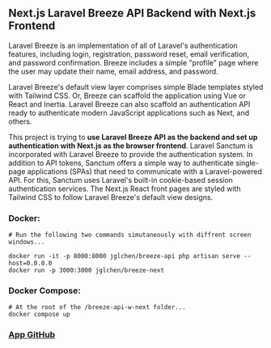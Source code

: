 ## Next.js Laravel Breeze API Backend with Next.js Frontend

Laravel Breeze is an implementation of all of Laravel&apos;s authentication features, including login, registration, password reset, email verification, and password confirmation.
Breeze includes a simple &quot;profile&quot; page where the user may update their name, email address, and password.

Laravel Breeze&apos;s default view layer comprises simple Blade templates styled with Tailwind CSS. Or, Breeze can scaffold the application using Vue or React and Inertia.
Laravel Breeze can also scaffold an authentication API ready to authenticate modern JavaScript applications such as Next, and others.

This project is trying to <b>use Laravel Breeze API as the backend and set up authentication with Next.js as the browser frontend</b>. Laravel Sanctum is incorporated with Laravel Breeze to provide the authentication system.
In addition to API tokens, Sanctum offers a simple way to authenticate single-page applications (SPAs) that need to communicate with a Laravel-powered API.
For this, Sanctum uses Laravel&apos;s built-in cookie-based session authentication services.
The Next.js React front pages are styled with Tailwind CSS to follow Laravel Breeze&apos;s default view designs. 

### Docker:
```
# Run the following two commands simutaneously with diffrent screen windows...

docker run -it -p 8000:8000 jglchen/breeze-api php artisan serve --host=0.0.0.0
docker run -p 3000:3000 jglchen/breeze-next
```

### Docker Compose:
```
# At the root of the /breeze-api-w-next folder...
docker compose up
```
### [App GitHub](https://github.com/jglchen/breeze-api-w-next)


